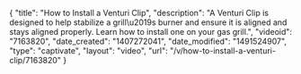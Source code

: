 {
    "title": "How to Install a Venturi Clip",
    "description": "A Venturi Clip is designed to help stabilize a grill\u2019s burner and ensure it is aligned and stays aligned properly. Learn how to install one on your gas grill.",
    "videoid": "7163820",
    "date_created": "1407272041",
    "date_modified": "1491524907",
    "type": "captivate",
    "layout": "video",
    "url": "\/v\/how-to-install-a-venturi-clip\/7163820"
}